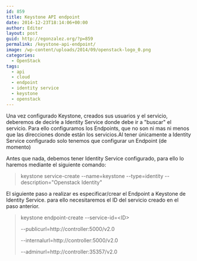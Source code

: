 ```yaml
---
id: 859
title: Keystone API endpoint
date: 2014-12-23T18:14:06+00:00
author: Editor
layout: post
guid: http://egonzalez.org/?p=859
permalink: /keystone-api-endpoint/
image: /wp-content/uploads/2014/09/openstack-logo_0.png
categories:
  - OpenStack
tags:
  - api
  - cloud
  - endpoint
  - identity service
  - keystone
  - openstack
---
```

Una vez configurado Keystone, creados sus usuarios y el servicio, deberemos de decirle a Identity Service donde debe ir a "buscar" el servicio. Para ello configuramos los Endpoints, que no son ni mas ni menos que las direcciones donde están los servicios.Al tener únicamente a Identity Service configurado solo tenemos que configurar un Endpoint (de momento)

Antes que nada, debemos tener Identity Service configurado, para ello lo haremos mediante el siguiente comando:
<blockquote>keystone service-create --name=keystone --type=identity --description="Openstack Identity"</blockquote>
El siguiente paso a realizar es especificar/crear el Endpoint a Keystone de Identity Service. para ello necesitaremos el ID del servicio creado en el paso anterior.
<blockquote>keystone endpoint-create --service-id=&lt;ID&gt; 

--publicurl=http://controller:5000/v2.0 

--internalurl=http://controller:5000/v2.0 

--adminurl=http://controller:35357/v2.0</blockquote>
&nbsp;